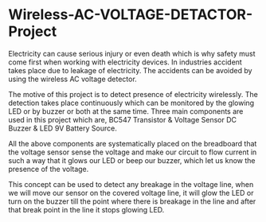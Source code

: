 # Wireless-AC-VOLTAGE-DETACTOR-Project
Electricity can cause serious injury or even death which is why safety must come first when working with electricity devices. In industries accident takes place due to leakage of electricity. The accidents can be avoided by using the wireless AC voltage detector. 

The motive of this project is to detect presence of electricity wirelessly. The detection takes place continuously which can be monitored by the glowing LED or by buzzer or both at the same time. Three main components are used in this project which are, BC547 Transistor &amp; Voltage Sensor DC Buzzer &amp; LED 9V Battery Source. 

All the above components are systematically placed on the breadboard that the voltage sensor sense the voltage and make our circuit to flow current in such a way that it glows our LED or beep our buzzer, which let us know the presence of the voltage. 

This concept can be used to detect any breakage in the voltage line, when we will move our sensor on the covered voltage line, it will glow the LED or turn on the buzzer till the point where there is breakage in the line and after that break point in the line it stops glowing LED. 
